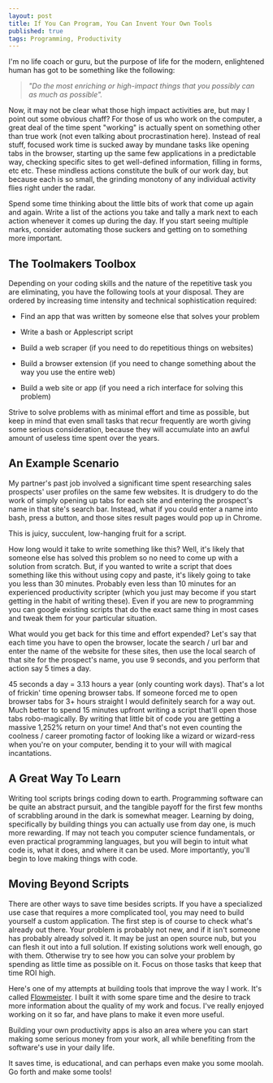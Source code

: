 ```yaml
---
layout: post
title: If You Can Program, You Can Invent Your Own Tools
published: true
tags: Programming, Productivity
---
```


I'm no life coach or guru, but the purpose of life for the modern, enlightened human has got to be something like the following:

>*"Do the most enriching or high-impact things that you possibly can as much as possible".* 

Now, it may not be clear what those high impact activities are, but may I point out some obvious chaff? For those of us who work on the computer, a great deal of the time spent "working" is actually spent on something other than true work (not even talking about procrastination here). Instead of real stuff, focused work time is sucked away by mundane tasks like opening tabs in the browser, starting up the same few applications in a predictable way, checking specific sites to get well-defined information, filling in forms, etc etc. These mindless actions constitute the bulk of our work day, but because each is so small, the grinding monotony of any individual activity flies right under the radar.

Spend some time thinking about the little bits of work that come up again and again. Write a list of the actions you take and tally a mark next to each action whenever it comes up during the day. If you start seeing multiple marks, consider automating those suckers and getting on to something more important.

## The Toolmakers Toolbox

Depending on your coding skills and the nature of the repetitive task you are eliminating, you have the following tools at your disposal. They are ordered by increasing time intensity and technical sophistication required:

* Find an app that was written by someone else that solves your problem

* Write a bash or Applescript script

* Build a web scraper (if you need to do repetitious things on websites)

* Build a browser extension (if you need to change something about the way you use the entire web)

* Build a web site or app (if you need a rich interface for solving this problem)

Strive to solve problems with as minimal effort and time as possible, but keep in mind that even small tasks that recur frequently are worth giving some serious consideration, because they will accumulate into an awful amount of useless time spent over the years.

## An Example Scenario

My partner's past job involved a significant time spent researching sales prospects' user profiles on the same few websites. It is drudgery to do the work of simply opening up tabs for each site and entering the prospect's name in that site's search bar. Instead, what if you could enter a name into bash, press a button, and those sites result pages would pop up in Chrome.

This is juicy, succulent, low-hanging fruit for a script.

How long would it take to write something like this? Well, it's likely that someone else has solved this problem so no need to come up with a solution from scratch. But, if you wanted to write a script that does something like this without using copy and paste, it's likely going to take you less than 30 minutes. Probably even less than 10 minutes for an experienced productivity scripter (which you just may become if you start getting in the habit of writing these). Even if you are new to programming you can google existing scripts that do the exact same thing in most cases and tweak them for your particular situation. 

What would you get back for this time and effort expended? Let's say that each time you have to open the browser, locate the search / url bar and enter the name of the website for these sites, then use the local search of that site for the prospect's name, you use 9 seconds, and you perform that action say 5 times a day.

45 seconds a day = 3.13 hours a year (only counting work days). That's a lot of frickin' time opening browser tabs. If someone forced me to open browser tabs for 3+ hours straight I would definitely search for a way out. Much better to spend 15 minutes upfront writing a script that'll open those tabs robo-magically. By writing that little bit of code you are getting a massive 1,252% return on your time! And that's not even counting the coolness / career promoting factor of looking like a wizard or wizard-ress when you're on your computer, bending it to your will with magical incantations. 

## A Great Way To Learn

Writing tool scripts brings coding down to earth. Programming software can be quite an abstract pursuit, and the tangible payoff for the first few months of scrabbling around in the dark is somewhat meager. Learning by doing, specifically by building things you can actually use from day one, is much more rewarding. If may not teach you computer science fundamentals, or even practical programming languages, but you will begin to intuit what code is, what it does, and where it can be used. More importantly, you'll begin to love making things with code.

## Moving Beyond Scripts

There are other ways to save time besides scripts. If you have a specialized use case that requires a more complicated tool, you may need to build yourself a custom application. The first step is of course to check what's already out there. Your problem is probably not new, and if it isn't someone has probably already solved it. It may be just an open source nub, but you can flesh it out into a full solution. If existing solutions work well enough, go with them. Otherwise try to see how you can solve your problem by spending as little time as possible on it. Focus on those tasks that keep that time ROI high.

Here's one of my attempts at building tools that improve the way I work. It's called [Flowmeister](https://flowmeister.herokuapp.com/). I built it with some spare time and the desire to track more information about the quality of my work and focus. I've really enjoyed working on it so far, and have plans to make it even more useful.

Building your own productivity apps is also an area where you can start making some serious money from your work, all while benefiting from the software's use in your daily life.

It saves time, is educational, and can perhaps even make you some moolah. Go forth and make some tools!
